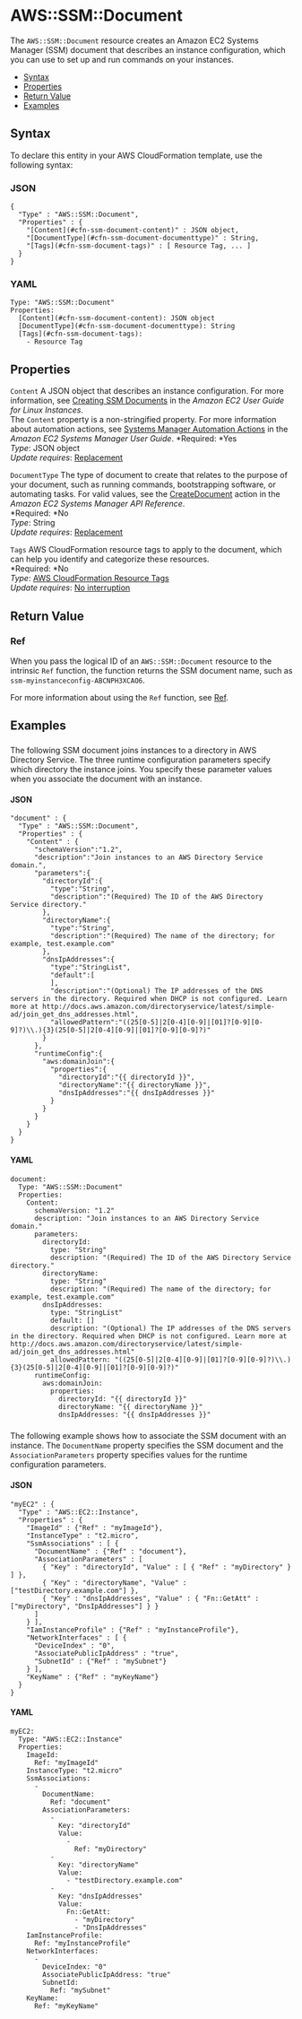 # AWS::SSM::Document<a name="aws-resource-ssm-document"></a>

The `AWS::SSM::Document` resource creates an Amazon EC2 Systems Manager \(SSM\) document that describes an instance configuration, which you can use to set up and run commands on your instances\.


+ [Syntax](#aws-resource-ssm-document-syntax)
+ [Properties](#w3ab2c21c10e1035b9)
+ [Return Value](#w3ab2c21c10e1035c11)
+ [Examples](#w3ab2c21c10e1035c13)

## Syntax<a name="aws-resource-ssm-document-syntax"></a>

To declare this entity in your AWS CloudFormation template, use the following syntax:

### JSON<a name="aws-resource-ssm-document-syntax.json"></a>

```
{
  "Type" : "AWS::SSM::Document",
  "Properties" : {
    "[Content](#cfn-ssm-document-content)" : JSON object,
    "[DocumentType](#cfn-ssm-document-documenttype)" : String,
    "[Tags](#cfn-ssm-document-tags)" : [ Resource Tag, ... ]
  }
}
```

### YAML<a name="aws-resource-ssm-document-syntax.yaml"></a>

```
Type: "AWS::SSM::Document"
Properties: 
  [Content](#cfn-ssm-document-content): JSON object
  [DocumentType](#cfn-ssm-document-documenttype): String
  [Tags](#cfn-ssm-document-tags):
    - Resource Tag
```

## Properties<a name="w3ab2c21c10e1035b9"></a>

`Content`  <a name="cfn-ssm-document-content"></a>
A JSON object that describes an instance configuration\. For more information, see [Creating SSM Documents](http://docs.aws.amazon.com/AWSEC2/latest/DeveloperGuide/create-ssm-doc.html) in the *Amazon EC2 User Guide for Linux Instances*\.  
The `Content` property is a non\-stringified property\. For more information about automation actions, see [Systems Manager Automation Actions](http://docs.aws.amazon.com/systems-manager/latest/userguide/sysman-ami-actions.html) in the *Amazon EC2 Systems Manager User Guide*\.
*Required: *Yes  
*Type*: JSON object  
*Update requires*: [Replacement](using-cfn-updating-stacks-update-behaviors.md#update-replacement)

`DocumentType`  <a name="cfn-ssm-document-documenttype"></a>
The type of document to create that relates to the purpose of your document, such as running commands, bootstrapping software, or automating tasks\. For valid values, see the [CreateDocument](http://docs.aws.amazon.com/ssm/latest/APIReference/API_CreateDocument.html) action in the *Amazon EC2 Systems Manager API Reference*\.  
*Required: *No  
*Type*: String  
*Update requires*: [Replacement](using-cfn-updating-stacks-update-behaviors.md#update-replacement)

`Tags`  <a name="cfn-ssm-document-tags"></a>
AWS CloudFormation resource tags to apply to the document, which can help you identify and categorize these resources\.   
*Required: *No  
*Type*: [AWS CloudFormation Resource Tags](aws-properties-resource-tags.md)  
*Update requires*: [No interruption](using-cfn-updating-stacks-update-behaviors.md#update-no-interrupt)

## Return Value<a name="w3ab2c21c10e1035c11"></a>

### Ref<a name="w3ab2c21c10e1035c11b2"></a>

When you pass the logical ID of an `AWS::SSM::Document` resource to the intrinsic `Ref` function, the function returns the SSM document name, such as `ssm-myinstanceconfig-ABCNPH3XCAO6`\.

For more information about using the `Ref` function, see [Ref](intrinsic-function-reference-ref.md)\.

## Examples<a name="w3ab2c21c10e1035c13"></a>

### <a name="w3ab2c21c10e1035c13b2"></a>

The following SSM document joins instances to a directory in AWS Directory Service\. The three runtime configuration parameters specify which directory the instance joins\. You specify these parameter values when you associate the document with an instance\.

#### JSON<a name="aws-resource-ssm-document-example.json"></a>

```
"document" : {
  "Type" : "AWS::SSM::Document",
  "Properties" : {
    "Content" : {
      "schemaVersion":"1.2",
      "description":"Join instances to an AWS Directory Service domain.",
      "parameters":{
        "directoryId":{
          "type":"String",
          "description":"(Required) The ID of the AWS Directory Service directory."
        },
        "directoryName":{
          "type":"String",
          "description":"(Required) The name of the directory; for example, test.example.com"
        },
        "dnsIpAddresses":{
          "type":"StringList",
          "default":[
          ],
          "description":"(Optional) The IP addresses of the DNS servers in the directory. Required when DHCP is not configured. Learn more at http://docs.aws.amazon.com/directoryservice/latest/simple-ad/join_get_dns_addresses.html",
          "allowedPattern":"((25[0-5]|2[0-4][0-9]|[01]?[0-9][0-9]?)\\.){3}(25[0-5]|2[0-4][0-9]|[01]?[0-9][0-9]?)"
        }
      },
      "runtimeConfig":{
        "aws:domainJoin":{
          "properties":{
            "directoryId":"{{ directoryId }}",
            "directoryName":"{{ directoryName }}",
            "dnsIpAddresses":"{{ dnsIpAddresses }}"
          }
        }
      }
    }
  }
}
```

#### YAML<a name="aws-resource-ssm-document-example.yaml"></a>

```
document: 
  Type: "AWS::SSM::Document"
  Properties: 
    Content: 
      schemaVersion: "1.2"
      description: "Join instances to an AWS Directory Service domain."
      parameters: 
        directoryId: 
          type: "String"
          description: "(Required) The ID of the AWS Directory Service directory."
        directoryName: 
          type: "String"
          description: "(Required) The name of the directory; for example, test.example.com"
        dnsIpAddresses: 
          type: "StringList"
          default: []
          description: "(Optional) The IP addresses of the DNS servers in the directory. Required when DHCP is not configured. Learn more at http://docs.aws.amazon.com/directoryservice/latest/simple-ad/join_get_dns_addresses.html"
          allowedPattern: "((25[0-5]|2[0-4][0-9]|[01]?[0-9][0-9]?)\\.){3}(25[0-5]|2[0-4][0-9]|[01]?[0-9][0-9]?)"
      runtimeConfig: 
        aws:domainJoin: 
          properties: 
            directoryId: "{{ directoryId }}"
            directoryName: "{{ directoryName }}"
            dnsIpAddresses: "{{ dnsIpAddresses }}"
```

### <a name="w3ab2c21c10e1035c13b4"></a>

The following example shows how to associate the SSM document with an instance\. The `DocumentName` property specifies the SSM document and the `AssociationParameters` property specifies values for the runtime configuration parameters\.

#### JSON<a name="aws-resource-ssm-document-example2.json"></a>

```
"myEC2" : {
  "Type" : "AWS::EC2::Instance",
  "Properties" : {
    "ImageId" : {"Ref" : "myImageId"},
    "InstanceType" : "t2.micro",
    "SsmAssociations" : [ {
      "DocumentName" : {"Ref" : "document"},
      "AssociationParameters" : [
        { "Key" : "directoryId", "Value" : [ { "Ref" : "myDirectory" } ] },
        { "Key" : "directoryName", "Value" : ["testDirectory.example.com"] },
        { "Key" : "dnsIpAddresses", "Value" : { "Fn::GetAtt" : ["myDirectory", "DnsIpAddresses"] } }
      ]
    } ],
    "IamInstanceProfile" : {"Ref" : "myInstanceProfile"},
    "NetworkInterfaces" : [ {
      "DeviceIndex" : "0",
      "AssociatePublicIpAddress" : "true",
      "SubnetId" : {"Ref" : "mySubnet"}
    } ],
    "KeyName" : {"Ref" : "myKeyName"}
  }
}
```

#### YAML<a name="aws-resource-ssm-document-example2.yaml"></a>

```
myEC2: 
  Type: "AWS::EC2::Instance"
  Properties: 
    ImageId: 
      Ref: "myImageId"
    InstanceType: "t2.micro"
    SsmAssociations: 
      - 
        DocumentName: 
          Ref: "document"
        AssociationParameters: 
          - 
            Key: "directoryId"
            Value: 
              - 
                Ref: "myDirectory"
          - 
            Key: "directoryName"
            Value: 
              - "testDirectory.example.com"
          - 
            Key: "dnsIpAddresses"
            Value: 
              Fn::GetAtt: 
                - "myDirectory"
                - "DnsIpAddresses"
    IamInstanceProfile: 
      Ref: "myInstanceProfile"
    NetworkInterfaces: 
      - 
        DeviceIndex: "0"
        AssociatePublicIpAddress: "true"
        SubnetId: 
          Ref: "mySubnet"
    KeyName: 
      Ref: "myKeyName"
```